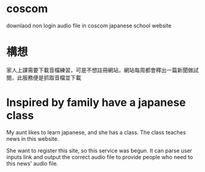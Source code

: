 # coscom
downlaod non login audio file in coscom japanese school website
# 構想
家人上課需要下載音檔練習，可是不想註冊網站，網站每周都會釋出一篇新聞做試閱，此服務便是抓取音檔並下載
# Inspired by family have a japanese class
My aunt likes to learn japanese, and she has a class. The class teaches news in this website.

She want to register this site, so this service was begun. It can parse user inputs link and output the correct audio file
to provide people who need to this news' audio file.
